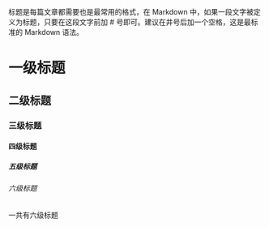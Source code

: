 标题是每篇文章都需要也是最常用的格式，在 Markdown 中，如果一段文字被定义为标题，只要在这段文字前加 # 号即可。建议在井号后加一个空格，这是最标准的 Markdown 语法。

# 一级标题
## 二级标题
### 三级标题
#### 四级标题
##### 五级标题
###### 六级标题

一共有六级标题
